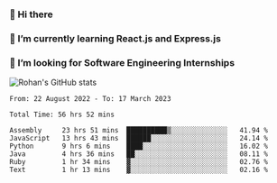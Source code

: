 ### 👋 Hi there 

<!--
**rohznmdev/rohznmdev** is a ✨ _special_ ✨ repository because its `README.md` (this file) appears on your GitHub profile.

Here are some ideas to get you started:

- 🔭 I’m currently working on ...
- 🌱 I’m currently learning Ruby and Ruby on Rails
- 👯 I’m looking to collaborate on ...
- 🤔 I’m looking for help with ...
- 💬 Ask me about ...
- 📫 How to reach me: ...
- 😄 Pronouns: ...
- ⚡ Fun fact: ...
-->
### 🌱 I’m currently learning React.js and Express.js
### 🤔 I’m looking for Software Engineering Internships
![Rohan's GitHub stats](https://github-readme-stats.vercel.app/api?username=rohznmdev&theme=dark&show_icons=true)

<!--START_SECTION:waka-->

```text
From: 22 August 2022 - To: 17 March 2023

Total Time: 56 hrs 52 mins

Assembly     23 hrs 51 mins  ██████████▒░░░░░░░░░░░░░░   41.94 %
JavaScript   13 hrs 43 mins  ██████░░░░░░░░░░░░░░░░░░░   24.14 %
Python       9 hrs 6 mins    ████░░░░░░░░░░░░░░░░░░░░░   16.02 %
Java         4 hrs 36 mins   ██░░░░░░░░░░░░░░░░░░░░░░░   08.11 %
Ruby         1 hr 34 mins    ▓░░░░░░░░░░░░░░░░░░░░░░░░   02.76 %
Text         1 hr 13 mins    ▓░░░░░░░░░░░░░░░░░░░░░░░░   02.16 %
```

<!--END_SECTION:waka-->
